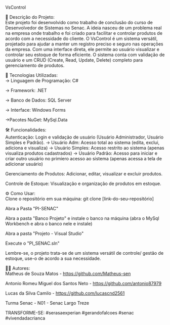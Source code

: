 VsControl

📝 Descrição do Projeto:                                                                                                                                                                   
Este projeto foi desenvolvido como trabalho de conclusão do curso de Desenvolvedor de Sistemas no Senac. A ideia nasceu de um problema real na empresa onde trabalho e foi criado para facilitar e controlar produtos de acordo com a necessidade do cliente.
O VsControl é um sistema versátil, projetado para ajudar a manter um registro preciso e seguro nas operações da empresa. Com uma interface direta, ele permite ao usuário visualizar e controlar seu estoque de forma eficiente. O sistema conta com validação de usuário e um CRUD (Create, Read, Update, Delete) completo para gerenciamento de produtos.

🚀 Tecnologias Utilizadas:                                                                                                                                                                 
   -> Linguagem de Programação: C#

   -> Framework: .NET

   -> Banco de Dados: SQL Server

   -> Interface: Windows Forms

   ->Pacotes NuGet: MySql.Data

🛠️ Funcionalidades:                                                                                                                                                                        
Autenticação: Login e validação de usuário (Usuário Administrador, Usuário Simples e Padrão).
-> Usuário Adm: Acesso total ao sistema (edita, exclui, adiciona e visualiza)
-> Usuário Simples: Acesso restrito ao sistema (apenas visualiza produtos cadastrados)
-> Usuário Padrão: Acesso para iniciar e criar outro usuário no primiero acesso ao sistema (apenas acessa a tela de adicionar usuário)

Gerenciamento de Produtos: Adicionar, editar, visualizar e excluir produtos.

Controle de Estoque: Visualização e organização de produtos em estoque.

⚙️ Como Usar:                                                                                                                                                                              
Clone o repositório em sua máquina: git clone [link-do-seu-repositório]

Abra a Pasta "PI-SENAC"

Abra a pasta "Banco Projeto" e instale o banco na máquina (abra o MySql Workbench e abra o banco nele e instale)

Abra a pasta "Projeto - Visual Studio"

Execute o "PI_SENAC.sln"

Lembre-se, o projeto trata-se de um sistema versátil de controle/ gestão de estoque, use-o de acordo a sua necessidade.

🧑‍💻 Autores:                                                                                                                                                                             
Matheus de Souza Matos - https://github.com/Matheus-sen

Antonio Romeu Miguel dos Santos Neto - https://github.com/antonio87979

Lucas da Silva Camilo - https://github.com/lucascnd2561

Turma Senac - N01 - Senac Largo Treze

TRANSFORME-SE: #serasaexperian #gerandofalcoes #senac #vivendadacrianca




